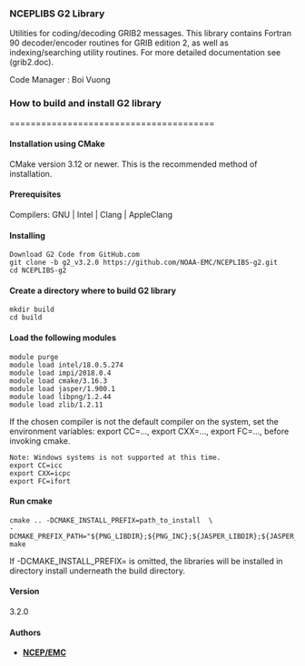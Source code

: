 ### NCEPLIBS G2 Library

Utilities for coding/decoding GRIB2 messages. This library
contains Fortran 90 decoder/encoder routines for GRIB edition 2,
as well as indexing/searching utility routines. 
For more detailed documentation see (grib2.doc).

Code Manager : Boi Vuong

### How to build and install G2 library
=======================================

#### Installation using CMake
CMake version 3.12 or newer. 
This is the recommended method of installation.

#### Prerequisites

Compilers: GNU | Intel | Clang | AppleClang 

#### Installing
```
Download G2 Code from GitHub.com
git clone -b g2_v3.2.0 https://github.com/NOAA-EMC/NCEPLIBS-g2.git
cd NCEPLIBS-g2
```
#### Create a directory where to build G2 library
```
mkdir build
cd build
```
#### Load the following modules 
```
module purge
module load intel/18.0.5.274
module load impi/2018.0.4
module load cmake/3.16.3
module load jasper/1.900.1
module load libpng/1.2.44
module load zlib/1.2.11
```
If the chosen compiler is not the default compiler on the system,
set the environment variables: export CC=..., export CXX=..., 
export FC=..., before invoking cmake.
```
Note: Windows systems is not supported at this time.
export CC=icc
export CXX=icpc
export FC=ifort
```
#### Run cmake
```
cmake .. -DCMAKE_INSTALL_PREFIX=path_to_install  \ 
-DCMAKE_PREFIX_PATH="${PNG_LIBDIR};${PNG_INC};${JASPER_LIBDIR};${JASPER_INC}"
make 
```
If -DCMAKE_INSTALL_PREFIX= is omitted, the libraries will be installed in directory install underneath the build directory.

#### Version
3.2.0

#### Authors

* **[NCEP/EMC](mailto:NCEP.List.EMC.nceplibs.Developers@noaa.gov)**
